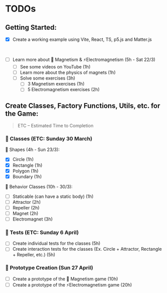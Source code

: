 # TODOs

## Getting Started:

- [x] Create a working example using Vite, React, TS, p5.js and Matter.js

<br />

- [ ] Learn more about 🧲 Magnetism & ⚡Electromagnetism (5h - Sat 22/3)
  - [ ] See some videos on YouTube (1h)
  - [ ] Learn more about the physics of magnets (1h)
  - [ ] Solve some exercises (3h)
    - [ ] 3 Magnetism exercises (1h)
    - [ ] 5 Electromagnetism exercises (2h)

## Create Classes, Factory Functions, Utils, etc. for the Game:

> ETC – Estimated Time to Completion

### 📘 Classes (ETC: Sunday 30 March)

🧩 Shapes (4h - Sun 23/3):

- [x] Circle (1h)
- [x] Rectangle (1h)
- [x] Polygon (1h)
- [x] Boundary (1h)

🫠 Behavior Classes (10h - 30/3):

- [ ] Staticable (can have a static body) (1h)
- [ ] Attractor (2h)
- [ ] Repeller (2h)
- [ ] Magnet (2h)
- [ ] Electromagnet (3h)

### 🧪 Tests (ETC: Sunday 6 April)

- [ ] Create individual tests for the classes (5h)
- [ ] Create interaction tests for the classes (Ex. Circle + Attractor, Rectangle + Repeller, etc.) (5h)

### 🤖 Prototype Creation (Sun 27 April)

- [ ] Create a prototype of the 🧲 Magnetism game (10h)
- [ ] Create a prototype of the ⚡Electromagnetism game (20h)
